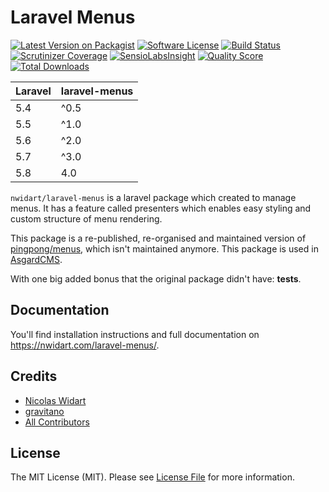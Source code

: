 # Laravel Menus

[![Latest Version on Packagist](https://img.shields.io/packagist/v/nwidart/laravel-menus.svg?style=flat-square)](https://packagist.org/packages/nwidart/laravel-menus)
[![Software License](https://img.shields.io/badge/license-MIT-brightgreen.svg?style=flat-square)](LICENSE.md)
[![Build Status](https://img.shields.io/travis/nWidart/laravel-menus/master.svg?style=flat-square)](https://travis-ci.org/nWidart/laravel-menus)
[![Scrutinizer Coverage](https://img.shields.io/scrutinizer/coverage/g/nWidart/laravel-menus.svg?style=flat-square)](https://scrutinizer-ci.com/g/nWidart/laravel-menus/?branch=master)
[![SensioLabsInsight](https://img.shields.io/sensiolabs/i/6b187410-e586-465f-a137-2d1fbf7ac724.svg?style=flat-square)](https://insight.sensiolabs.com/projects/6b187410-e586-465f-a137-2d1fbf7ac724)
[![Quality Score](https://img.shields.io/scrutinizer/g/nWidart/laravel-menus.svg?style=flat-square)](https://scrutinizer-ci.com/g/nWidart/laravel-menus)
[![Total Downloads](https://img.shields.io/packagist/dt/nwidart/laravel-menus.svg?style=flat-square)](https://packagist.org/packages/nwidart/laravel-menus)

| **Laravel**  |  **laravel-menus** |
|---|---|
| 5.4  | ^0.5  |
| 5.5  | ^1.0  |
| 5.6  | ^2.0  |
| 5.7  | ^3.0  |
| 5.8  | 4.0  |

`nwidart/laravel-menus` is a laravel package which created to manage menus. It has a feature called presenters which enables easy styling and custom structure of menu rendering.

This package is a re-published, re-organised and maintained version of [pingpong/menus](https://github.com/pingpong-labs/menus), which isn't maintained anymore. This package is used in [AsgardCMS](https://asgardcms.com/).

With one big added bonus that the original package didn't have: **tests**.

## Documentation

You'll find installation instructions and full documentation on https://nwidart.com/laravel-menus/.

## Credits

- [Nicolas Widart](https://github.com/nwidart)
- [gravitano](https://github.com/gravitano)
- [All Contributors](../../contributors)

## License

The MIT License (MIT). Please see [License File](LICENSE.md) for more information.
